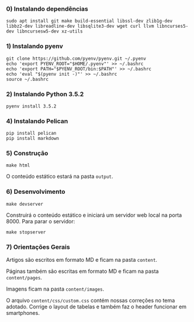 ### 0) Instalando dependências

    sudo apt install git make build-essential libssl-dev zlib1g-dev libbz2-dev libreadline-dev libsqlite3-dev wget curl llvm libncurses5-dev libncursesw5-dev xz-utils

### 1) Instalando pyenv

    git clone https://github.com/pyenv/pyenv.git ~/.pyenv
    echo 'export PYENV_ROOT="$HOME/.pyenv"' >> ~/.bashrc
    echo 'export PATH="$PYENV_ROOT/bin:$PATH"' >> ~/.bashrc
    echo 'eval "$(pyenv init -)"' >> ~/.bashrc
    source ~/.bashrc

### 2) Instalando Python 3.5.2

    pyenv install 3.5.2

### 4) Instalando Pelican

    pip install pelican
    pip install markdown

### 5) Construção

    make html

O conteúdo estático estará na pasta `output`.

### 6) Desenvolvimento

    make devserver

Construirá o conteúdo estático e iniciará um servidor web local na porta 8000. Para parar o servidor:

    make stopserver

### 7) Orientações Gerais

Artigos são escritos em formato MD e ficam na pasta `content`.

Páginas também são escritas em formato MD e ficam na pasta `content/pages`.

Imagens ficam na pasta `content/images`.

O arquivo `content/css/custom.css` contém nossas correções no tema adotado. Corrige o layout de tabelas e também faz o header funcionar em smartphones.
